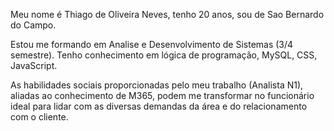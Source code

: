 Meu nome é Thiago de Oliveira Neves, tenho 20 anos, sou de Sao Bernardo do Campo.

Estou me formando em Analise e Desenvolvimento de Sistemas (3/4 semestre). Tenho conhecimento em lógica de programação, MySQL, CSS, JavaScript.

As habilidades sociais proporcionadas pelo meu trabalho (Analista N1), aliadas ao conhecimento de M365, podem me transformar no funcionário ideal para lidar com as diversas demandas da área e do relacionamento com o cliente.
